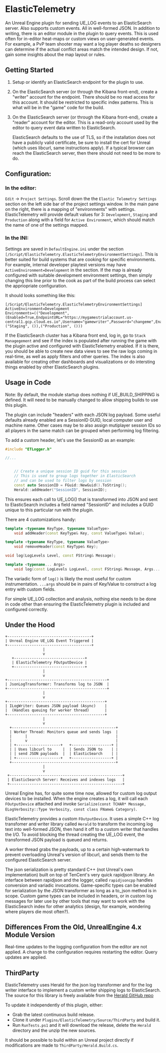 # ElasticTelemetry

An Unreal Engine plugin for sending UE_LOG events to an ElasticSearch server. Also supports custom events. All in well-formed JSON. In addition to writing, there is an editor module in the plugin to query events. This is used often for in-editor heat-maps or custom views on user-generated events. For example, a PvP team shooter may want a log player deaths so designers can determine if the actual conflict areas match the intended design. If not, gain some insights about the map layout or rules.

## Getting Started

1. Setup or identify an ElasticSearch endpoint for the plugin to use.

2. On the ElasticSearch server (or through the Kibana front-end), create a "writer" account for the endpoint. There should be no read access for this account. It should be restricted to specific index patterns. This is what will be in the "game" code for the build.

3. On the ElasticSearch server (or through the Kibana front-end), create a "reader" account for the editor. This is a read-only account used by the editor to query event data written to ElasticSearch.

   ElasticSearch defaults to the use of TLS, so if the installation does not have a publicly valid certificate, be sure to install the cert for Unreal (which uses libcurl, same instructions apply). If a typical browser can reach the ElasticSearch server, then there should not need to be more to do.

## Configuration:
### In the editor: 
`Edit` -> `Project Settings`. Scroll down the the `Elastic Telemetry Settings` section on the left side bar of the project settings window. In the main pane on the right, there is a mapping of "environments" with settings. ElasticTelemetry will provide default values for 3: `Development`, `Staging` and `Production` along with a field for `Active Environment`, which should match the name of one of the settings mapped.

### In the INI: 
Settings are saved in `DefaultEngine.ini` under the section `[/Script/ElasticTelemetry.ElasticTelemetryEnvironmentSettings]`. This is better suited for build systems that are cooking for specific environments. For example, internal developer playtest versions may have `ActiveEnvironment=Development` in the section. If the map is already configured with suitable development environment settings, then simply changing this line prior to the cook as part of the build process can select the appriopriate configuration.

  It should looks something like this:

  ```
[/Script/ElasticTelemetry.ElasticTelemetryEnvironmentSettings]
ActiveEnvironment=Development
Environments=(("Development", (Enabled=True,EndpointURL="https://mygamestrialaccount.us-central1.gcp.cloud.es.io",Username="gamewriter",Password="changeme",EnableVerbose=True,EnableVeryVerbose=True,IncludeCallstacksOnWarning=True)),("Staging", ()),("Production", ()))
  ```

If the ElasticSearch cluster has a Kibana front end, log in, go to `Stack Managegement` and see if the index is populated after running the game with the plugin active and configured with ElasticTelemetry enabled. If it is there, you should be able to create new data views to see the raw logs coming in real-time, as well as apply filters and other queries. The index is also available for creating other dashboards and visualizations or do intersting things enabled by other ElasticSearch plugins.

## Usage in Code

Note: By default, the module startup does nothing if UE_BUILD_SHIPPING is defined. It will need to be manually changed to allow shipping builds to use this plugin.

The plugin can include "headers" with each JSON log payload. Some useful defaults already enabled are a SessionID GUID, local computer user and machine name. Other cases may be to also assign mutiplayer session IDs so all players in the same match can be grouped when performing log filtering.

To add a custom header, let's use the SessionID as an example:

```cpp
#include "ETLogger.h"

//...


	// Create a unique session ID guid for this session
	// This is used to group logs together in ElasticSearch
	// and can be used to filter logs by session
	const auto SessionID = FGuid::NewGuid().ToString();
	Herald::addHeader("SessionID", SessionID);

```

This ensures each call to UE_LOG() that is transformed into JSON and sent to ElasticSearch includes a field named "SessionID" and includes a GUID unique to this particular run with the plugin.

There are 4 customizations handy:

```cpp
template <typename KeyType, typename ValueType>
	void addHeader(const KeyType& Key, const ValueType& Value);

template <typename KeyType, typename ValueType>
	void removeHeader(const KeyType& Key);

void log(LogLevels Level, const FString& Message);

template <typename... Args>
	void log(const LogLevels LogLevel, const FString& Message, Args... args);
```

The variadic form of `log()` is likely the most useful for custom instrumentation. `...args` should be in pairs of Key/Value to construct a log entry with custom fields. 

For simple UE_LOG collection and analysis, nothing else needs to be done in code other than ensuring the ElasticTelemetry plugin is included and configured correctly.

## Under the Hood
```
+--------------------------------------+
| Unreal Engine UE_LOG Event Triggered |
+--------------------------------------+
                 |
                 v
   +--------------------------------+
   | ElasticTelemetry FOutputDevice |
   +--------------------------------+
                 |
                 v
+---------------------------------------------+
| JsonLogTransformer: Transforms log to JSON  |
+---------------------------------------------+
                 |
                 v
+--------------------------------------------+
| ILogWriter: Queues JSON payload (Async)    |
|  (Handles queuing for worker thread)       |
+--------------------------------------------+
                 |
                 v
  +-----------------------------------------------+
  | Worker Thread: Monitors queue and sends logs  |
  |      |                                        |
  |      v                                        |
  | +--------------------+   +------------------+ |
  | | Uses libcurl to     |  | Sends JSON to    | |
  | | send JSON payloads  |  | ElasticSearch    | |
  | +--------------------+   +------------------+ |
  +-----------------------------------------------+
                 |
                 v
 +---------------------------------------------------+
 | ElasticSearch Server: Receives and indexes logs   |
 +---------------------------------------------------+
```

Unreal Engine has, for quite some time now, allowed for custom log output devices to be installed. When the engine creates a log, it will call each `FOutputDevice` attached and invoke `Serialize(const TCHAR* Message, ELogVerbosity::Type Verbosity, const class FName& Category)`.

ElasticTelemetry provides a custom `FOutputDevice`. It uses a simple C++ log transfomer and writer library called `Herald` to transform the incoming log text into well-formed JSON, then hand it off to a custom writer that handles the I/O. To avoid blocking the thread creating the UE_LOG event, the transformed JSON payload is queued and returns.

A worker thread grabs the payloads, up to a certain high-watermark to prevent overloading Unreal's version of libcurl, and sends them to the configured ElasticSearch server.

The json serialization is pretty standard C++ (not Unreal's own implementation) built on top of TenCent's very quick rapidjson library. An interface between rapidjson and the logger, called `rapidjsoncpp` handles conversion and variadic invocations. Game-specific types can be enabled for serialization by the JSON transformer as long as a to_json method is in scope. Custom game types can be included in headers, or in custom log messages for later use by other tools that may want to work with the ElasticSearch index for other analytics (design, for example, wondering where players die most often?).

## Differences From the Old, UnrealEngine 4.x Module Version

Real-time updates to the logging configuration from the editor are not applied. A change to the configuration requires restarting the editor. Query updates are applied.

## ThirdParty

ElasticTelemetry uses Herald for the json log transformer and for the log writer interface to implement a custom writer shipping logs to ElasticSearch. The source for this library is freely available from the [Herald GitHub repo](https://github.com/Justin-Randall/Herald/)

To update it independently of this plugin, either:
  - Grab the latest continuous build release.
  - Clone it under `Plugins/ElasticTelemetry/Source/ThirdParty` and build it. 
  - Run `RunTests.ps1` and it will download the release, delete the `Herald` directory and the unzip the new sources.
  
It should be possible to build within an Unreal project directly if modifications are made to `ThirdParty/Herald.Build.cs`.
